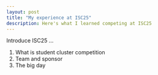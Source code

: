 ```yaml
---
layout: post
title: "My experience at ISC25"
description: Here's what I learned competing at ISC25
---
```


Introduce ISC25 ...

1. What is student cluster competition
2. Team and sponsor
3. The big day
